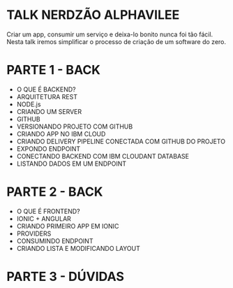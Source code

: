 # TALK NERDZÃO ALPHAVILEE
Criar um app, consumir um serviço e deixa-lo bonito nunca foi tão fácil. Nesta talk iremos simplificar o processo de criação de um software do zero.

# PARTE 1 - BACK
* O QUE É BACKEND?
* ARQUITETURA REST
* NODE.js
* CRIANDO UM SERVER
* GITHUB
* VERSIONANDO PROJETO COM GITHUB
* CRIANDO APP NO IBM CLOUD
* CRIANDO DELIVERY PIPELINE CONECTADA COM GITHUB DO PROJETO
* EXPONDO ENDPOINT
* CONECTANDO BACKEND COM IBM CLOUDANT DATABASE
* LISTANDO DADOS EM UM ENDPOINT
# PARTE 2 - BACK
* O QUE É FRONTEND?
* IONIC + ANGULAR
* CRIANDO PRIMEIRO APP EM IONIC
* PROVIDERS
* CONSUMINDO ENDPOINT
* CRIANDO LISTA E MODIFICANDO LAYOUT
# PARTE 3 - DÚVIDAS
